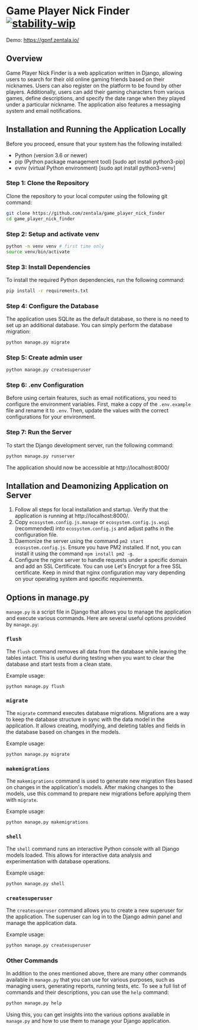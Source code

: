 # Game Player Nick Finder [![stability-wip](https://img.shields.io/badge/stability-wip-lightgrey.svg)](https://github.com/mkenney/software-guides/blob/master/STABILITY-BADGES.md#work-in-progress)

Demo: https://gpnf.zentala.io/

## Overview
Game Player Nick Finder is a web application written in Django, allowing users to search for their old online gaming friends based on their nicknames. Users can also register on the platform to be found by other players. Additionally, users can add their gaming characters from various games, define descriptions, and specify the date range when they played under a particular nickname. The application also features a messaging system and email notifications.

## Installation and Running the Application Locally
Before you proceed, ensure that your system has the following installed:
* Python (version 3.6 or newer)
* pip (Python package management tool) [sudo apt install python3-pip]
* evnv (virtual Python environment) [sudo apt install python3-venv]

### Step 1: Clone the Repository
Clone the repository to your local computer using the following git command:

```bash
git clone https://github.com/zentala/game_player_nick_finder
cd game_player_nick_finder
```

### Step 2: Setup and activate venv

```bash 
python -m venv venv # first time only
source venv/bin/activate
```

### Step 3: Install Dependencies
To install the required Python dependencies, run the following command:

```bash
pip install -r requirements.txt
```

### Step 4: Configure the Database
The application uses SQLite as the default database, so there is no need to set up an additional database. You can simply perform the database migration:

```bash
python manage.py migrate
```

### Step 5: Create admin user
```bash
python manage.py createsuperuser
```

### Step 6: .env Configuration
Before using certain features, such as email notifications, you need to configure the environment variables. First, make a copy of the `.env.example` file and rename it to `.env`. Then, update the values with the correct configurations for your environment.

### Step 7: Run the Server
To start the Django development server, run the following command:

```bash
python manage.py runserver
```

The application should now be accessible at http://localhost:8000/

## Intallation and Deamonizing Application on Server
1) Follow all steps for local installation and startup. Verify that the application is running at http://localhost:8000/.
2) Copy `ecosystem.config.js.manage` or `ecosystem.config.js.wsgi` (recommended) into `ecosystem.config.js` and adjust paths in the configuration file.
3) Daemonize the server using the command `pm2 start ecosystem.config.js`. Ensure you have PM2 installed. If not, you can install it using the command `npm install pm2 -g`.
4) Configure the nginx server to handle requests under a specific domain and add an SSL Certificate. You can use Let's Encrypt for a free SSL certificate. Keep in mind that nginx configuration may vary depending on your operating system and specific requirements.

## Options in manage.py

`manage.py` is a script file in Django that allows you to manage the application and execute various commands. Here are several useful options provided by `manage.py`:

### `flush`

The `flush` command removes all data from the database while leaving the tables intact. This is useful during testing when you want to clear the database and start tests from a clean state.

Example usage:
```bash
python manage.py flush
```

### `migrate`

The `migrate` command executes database migrations. Migrations are a way to keep the database structure in sync with the data model in the application. It allows creating, modifying, and deleting tables and fields in the database based on changes in the models.

Example usage:
```bash
python manage.py migrate
```

### `makemigrations`

The `makemigrations` command is used to generate new migration files based on changes in the application's models. After making changes to the models, use this command to prepare new migrations before applying them with `migrate`.

Example usage:
```bash
python manage.py makemigrations
```

### `shell`

The `shell` command runs an interactive Python console with all Django models loaded. This allows for interactive data analysis and experimentation with database operations.

Example usage:
```bash
python manage.py shell
```

### `createsuperuser`

The `createsuperuser` command allows you to create a new superuser for the application. The superuser can log in to the Django admin panel and manage the application data.

Example usage:
```bash
python manage.py createsuperuser
```

### Other Commands

In addition to the ones mentioned above, there are many other commands available in `manage.py` that you can use for various purposes, such as managing users, generating reports, running tests, etc. To see a full list of commands and their descriptions, you can use the `help` command:

```bash
python manage.py help
```

Using this, you can get insights into the various options available in `manage.py` and how to use them to manage your Django application.